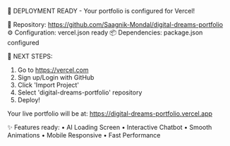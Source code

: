 🎯 DEPLOYMENT READY - Your portfolio is configured for Vercel!

📁 Repository: https://github.com/Saagnik-Mondal/digital-dreams-portfolio
⚙️  Configuration: vercel.json ready
📦 Dependencies: package.json configured

🚀 NEXT STEPS:
1. Go to https://vercel.com
2. Sign up/Login with GitHub
3. Click 'Import Project'
4. Select 'digital-dreams-portfolio' repository
5. Deploy!

Your live portfolio will be at: https://digital-dreams-portfolio.vercel.app

✨ Features ready:
• AI Loading Screen
• Interactive Chatbot
• Smooth Animations
• Mobile Responsive
• Fast Performance
